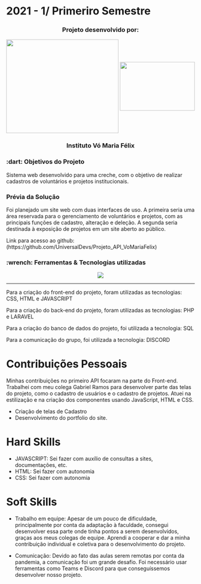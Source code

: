 # 2021 - 1/ Primeriro Semestre 
<h3 align="center">Projeto desenvolvido por:</h3>
<p align="center">
<img src="https://github.com/UniversalDevs/Projeto_API/blob/main/Imagens/LogoUniversalDevs.jpg" width="300" height="250" align="center"/>
  <img src="https://github.com/UniversalDevs/Projeto_API/blob/main/Imagens/logo.PNG?raw=true" width="200" height="130" align="center"/>
  <h3 align="center">Instituto Vó Maria Félix</h3>
</p>  

<h3> :dart: Objetivos do Projeto</h2>
<p>Sistema web desenvolvido para uma creche, com o objetivo de realizar cadastros de voluntários e projetos institucionais. </p>

<h3> Prévia da Solução </h3>
<p>Foi planejado um site web com duas interfaces de uso. A primeira seria uma área reservada para o gerenciamento de voluntários e projetos, com as principais funções de cadastro, alteração e deleção. A segunda seria destinada à exposição de projetos em um site aberto ao público.</p>
Link para acesso ao github: (https://github.com/UniversalDevs/Projeto_API_VoMariaFelix)

<h3>:wrench: Ferramentas & Tecnologias utilizadas</h3>
<p align="center">
  <a href="https://skillicons.dev">
    <img src="https://skillicons.dev/icons?i=css,php,javascript,html,laravel,mysql" />
  </a>
</p>
<hr>

<p>Para a criação do front-end do projeto, foram utilizadas as tecnologias: CSS, HTML e JAVASCRIPT</p>
<p>Para a criação do back-end do projeto, foram utilizadas as tecnologias: PHP e LARAVEL</p>
<p>Para a criação do banco de dados do projeto, foi utilizada a tecnologia: SQL</h3>
<p>Para a comunicação do grupo, foi utilizada a tecnologia: DISCORD</p>

# Contribuições Pessoais
Minhas contribuições no primeiro API focaram na parte do Front-end. Trabalhei com meu colega Gabriel Ramos para desenvolver parte das telas do projeto, como o cadastro de usuários e o cadastro de projetos. Atuei na estilização e na criação dos componentes usando JavaScript, HTML e CSS.
<ul>
    <li>Criação de telas de Cadastro</li>
    <li>Desenvolvimento do portfolio do site.</li>
</ul>

# Hard Skills

- JAVASCRIPT: Sei fazer com auxílio de consultas a sites, documentações, etc.
- HTML: Sei fazer com autonomia
- CSS: Sei fazer com autonomia

# Soft Skills 

* Trabalho em equipe:
Apesar de um pouco de dificuldade, principalmente por conta da adaptação à faculdade, consegui desenvolver essa parte onde tinha pontos a serem desenvolvidos, graças aos meus colegas de equipe. Aprendi a cooperar e dar a minha contribuição individual e coletiva para o desenvolvimento do projeto.

* Comunicação:
Devido ao fato das aulas serem remotas por conta da pandemia, a comunicação foi um grande desafio. Foi necessário usar ferramentas como Teams e Discord para que conseguíssemos desenvolver nosso projeto.